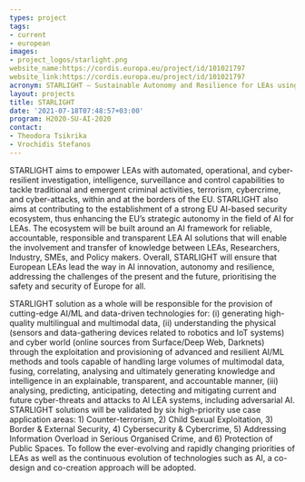 ```yaml
---
types: project
tags:
- current
- european
images:
- project_logos/starlight.png
website_name:https://cordis.europa.eu/project/id/101021797
website_link:https://cordis.europa.eu/project/id/101021797
acronym: STARLIGHT – Sustainable Autonomy and Resilience for LEAs using AI against High priority Threats 
layout: projects
title: STARLIGHT
date: '2021-07-18T07:48:57+03:00'
program: H2020-SU-AI-2020
contact:
- Theodora Tsikrika
- Vrochidis Stefanos
---
```

<p>
STARLIGHT aims to empower LEAs with automated, operational, and cyber-resilient investigation, intelligence, surveillance and control capabilities to tackle traditional and emergent criminal activities, terrorism, cybercrime, and cyber-attacks, within and at the borders of the EU. STARLIGHT also aims at contributing to the establishment of a strong EU AI-based security ecosystem, thus enhancing the EU’s strategic autonomy in the field of AI for LEAs. The ecosystem will be built around an AI framework for reliable, accountable, responsible and transparent LEA AI solutions that will enable the involvement and transfer of knowledge between LEAs, Researchers, Industry, SMEs, and Policy makers. Overall, STARLIGHT will ensure that European LEAs lead the way in AI innovation, autonomy and resilience, addressing the challenges of the present and the future, prioritising the safety and security of Europe for all.
</p>
<p>
STARLIGHT solution as a whole will be responsible for the provision of cutting-edge AI/ML and data-driven technologies for: (i) generating high-quality multilingual and multimodal data, (ii) understanding the physical (sensors and data-gathering devices related to robotics and IoT systems) and cyber world (online sources from Surface/Deep Web, Darknets) through the exploitation and provisioning of advanced and resilient AI/ML methods and tools capable of handling large volumes of multimodal data, fusing, correlating, analysing and ultimately generating knowledge and intelligence in an explainable, transparent, and accountable manner, (iii) analysing, predicting, anticipating, detecting and mitigating current and future cyber-threats and attacks to AI LEA systems, including adversarial AI. STARLIGHT solutions will be validated by six high-priority use case application areas: 1) Counter-terrorism, 2) Child Sexual Exploitation, 3) Border & External Security, 4) Cybersecurity & Cybercrime, 5) Addressing Information Overload in Serious Organised Crime, and 6) Protection of Public Spaces. To follow the ever-evolving and rapidly changing priorities of LEAs as well as the continuous evolution of technologies such as AI, a co-design and co-creation approach will be adopted.
</p>
